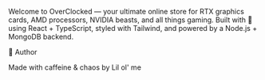 Welcome to OverClocked — your ultimate online store for RTX graphics cards, AMD processors, NVIDIA beasts, and all things gaming. Built with 💖 using React + TypeScript, styled with Tailwind, and powered by a Node.js + MongoDB backend.


👤 Author


Made with caffeine & chaos by Lil ol' me